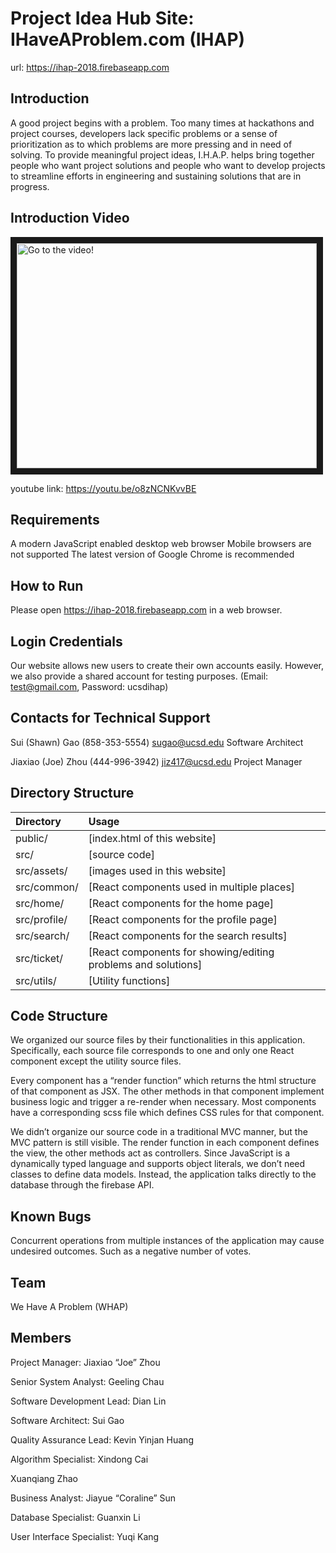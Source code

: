 # Project Idea Hub Site: IHaveAProblem.com (IHAP)
url: https://ihap-2018.firebaseapp.com

## Introduction

A good project begins with a problem. Too many times at hackathons and project courses, developers lack specific problems or a sense of prioritization as to which problems are more pressing and in need of solving. To provide meaningful project ideas, I.H.A.P. helps bring together people who want project solutions and people who want to develop projects to streamline efforts in engineering and sustaining solutions that are in progress.

## Introduction Video
<a href="http://www.youtube.com/watch?feature=player_embedded&v=o8zNCNKvvBE
" target="_blank"><img src="http://img.youtube.com/vi/o8zNCNKvvBE/0.jpg" 
alt="Go to the video!" width="480" height="360" border="10" /></a>

youtube link: https://youtu.be/o8zNCNKvvBE


## Requirements

A modern JavaScript enabled desktop web browser
Mobile browsers are not supported
The latest version of Google Chrome is recommended  


## How to Run

Please open https://ihap-2018.firebaseapp.com in a web browser.


## Login Credentials

Our website allows new users to create their own accounts easily. However, we also provide a shared account for testing purposes. 
(Email: test@gmail.com, Password: ucsdihap)


## Contacts for Technical Support

Sui (Shawn) Gao (858-353-5554) sugao@ucsd.edu Software Architect

Jiaxiao (Joe) Zhou (444-996-3942) jiz417@ucsd.edu Project Manager


## Directory Structure
| Directory 	| Usage         |
|:------------- |:-------------|
| public/    	| [index.html of this website] | 
| src/      	| [source code]      |
| src/assets/ 	| [images used in this website]    |
|src/common/  	| [React components used in multiple places] |
|src/home/	|[React components for the home page] |
|src/profile/	|[React components for the profile page]|
|src/search/	|[React components for the search results]|
|src/ticket/	|[React components for showing/editing problems and solutions]|
|src/utils/	|[Utility functions]|


## Code Structure

We organized our source files by their functionalities in this application. Specifically, each source file corresponds to one and only one React component except the utility source files. 

Every component has a “render function” which returns the html structure of that component as JSX. The other methods in that component implement business logic and trigger a re-render when necessary. Most components have a corresponding scss file which defines CSS rules for that component. 

We didn’t organize our source code in a traditional MVC manner, but the MVC pattern is still visible. The render function in each component defines the view, the other methods act as controllers. Since JavaScript is a dynamically typed language and supports object literals, we don’t need classes to define data models. Instead, the application talks directly to the database through the firebase API. 


## Known Bugs

Concurrent operations from multiple instances of the application may cause undesired outcomes. Such as a negative number of votes.

## Team
We Have A Problem (WHAP)

## Members
Project Manager: 			Jiaxiao “Joe” Zhou

Senior System Analyst: 			Geeling Chau

Software Development Lead: 		Dian Lin

Software Architect: 			Sui Gao

Quality Assurance Lead: 		Kevin Yinjan Huang

Algorithm Specialist: 			Xindong Cai

Xuanqiang Zhao

Business Analyst: 			Jiayue “Coraline” Sun

Database Specialist: 			Guanxin Li

User Interface Specialist: 		Yuqi Kang
